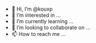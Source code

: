 - 👋 Hi, I’m @kouxp
- 👀 I’m interested in ...
- 🌱 I’m currently learning ...
- 💞️ I’m looking to collaborate on ...
- 📫 How to reach me ...

<!---
kouxp/kouxp is a ✨ special ✨ repository because its `README.md` (this file) appears on your GitHub profile.
You can click the Preview link to take a look at your changes.
--->
